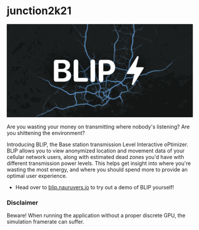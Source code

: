 # junction2k21

![This is an image](/public/metaimage.png)

Are you wasting your money on transmitting where nobody's listening?
Are you shittening the environment?

Introducing BLIP, the Base station transmission Level Interactive oPtimizer.
BLIP allows you to view anonymized location and movement data of your cellular network users, along with estimated dead zones you'd have with different transmission power levels.
This helps get insight into where you're wasting the most energy, and where you should spend more to provide an optimal user experience.

- Head over to [blip.nauruvers.io](https://blip.nauruvers.io) to try out a demo of BLIP yourself!


### Disclaimer

Beware! When running the application without a proper discrete GPU, the simulation framerate can suffer.
